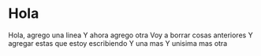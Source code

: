 # Hola
Hola, agrego una linea
Y ahora agrego otra
Voy a borrar cosas anteriores
Y agregar estas que estoy escribiendo 
Y una mas
Y unisima mas
otra

